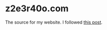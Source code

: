 # z2e3r40o.com

The source for my website. I followed [this post](https://medium.com/@asishrs/automate-your-github-pages-deployment-using-hugo-and-actions-518b959a51f9).
